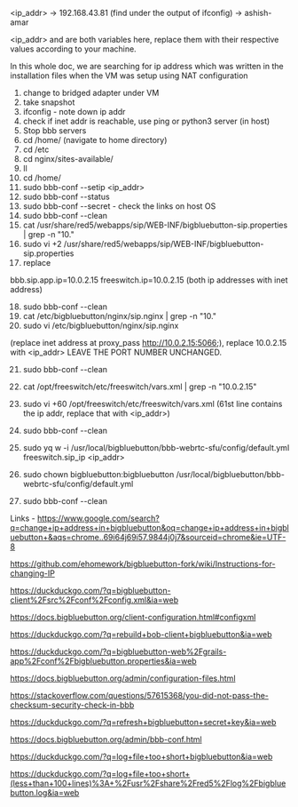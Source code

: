 <ip_addr> -> 192.168.43.81 (find under the output of ifconfig)
<user-name> -> ashish-amar

<ip_addr> and <user-name> are both variables here, replace them with their respective values according to your machine.

In this whole doc, we are searching for ip address which was written in the installation files when the VM was setup using NAT configuration

1) change to bridged adapter under VM
2) take snapshot
3) ifconfig - note down ip addr
4) check if inet addr is reachable, use ping or python3 server (in host)
5) Stop bbb servers
6) cd /home/<user-name> (navigate to home directory)
7) cd /etc
8) cd nginx/sites-available/
9) ll
10) cd /home/<user-name>
11) sudo bbb-conf --setip <ip_addr>
12) sudo bbb-conf --status
13) sudo bbb-conf --secret - check the links on host OS
14) sudo bbb-conf --clean
15) cat /usr/share/red5/webapps/sip/WEB-INF/bigbluebutton-sip.properties | grep -n "10."
16) sudo vi +2 /usr/share/red5/webapps/sip/WEB-INF/bigbluebutton-sip.properties 
17) replace 

bbb.sip.app.ip=10.0.2.15
freeswitch.ip=10.0.2.15 (both ip addresses with inet address)

18) sudo bbb-conf --clean
19) cat /etc/bigbluebutton/nginx/sip.nginx | grep -n "10."
20) sudo vi /etc/bigbluebutton/nginx/sip.nginx 

(replace inet address at proxy_pass http://10.0.2.15:5066;), replace 10.0.2.15 with <ip_addr> LEAVE THE PORT NUMBER UNCHANGED.

21) sudo bbb-conf --clean
22) cat /opt/freeswitch/etc/freeswitch/vars.xml | grep -n "10.0.2.15"
23) sudo vi +60 /opt/freeswitch/etc/freeswitch/vars.xml
(61st line contains the ip addr, replace that with <ip_addr>)

24) sudo bbb-conf --clean

25)  sudo yq w -i /usr/local/bigbluebutton/bbb-webrtc-sfu/config/default.yml freeswitch.sip_ip <ip_addr>
26) sudo chown bigbluebutton:bigbluebutton /usr/local/bigbluebutton/bbb-webrtc-sfu/config/default.yml
27) sudo bbb-conf --clean

Links - 
https://www.google.com/search?q=change+ip+address+in+bigbluebutton&oq=change+ip+address+in+bigbluebutton+&aqs=chrome..69i64j69i57.9844j0j7&sourceid=chrome&ie=UTF-8

https://github.com/ehomework/bigbluebutton-fork/wiki/Instructions-for-changing-IP

https://duckduckgo.com/?q=bigbluebutton-client%2Fsrc%2Fconf%2Fconfig.xml&ia=web

https://docs.bigbluebutton.org/client-configuration.html#configxml

https://duckduckgo.com/?q=rebuild+bob-client+bigbluebutton&ia=web

https://duckduckgo.com/?q=bigbluebutton-web%2Fgrails-app%2Fconf%2Fbigbluebutton.properties&ia=web

https://docs.bigbluebutton.org/admin/configuration-files.html

https://stackoverflow.com/questions/57615368/you-did-not-pass-the-checksum-security-check-in-bbb

https://duckduckgo.com/?q=refresh+bigbluebutton+secret+key&ia=web

https://docs.bigbluebutton.org/admin/bbb-conf.html

https://duckduckgo.com/?q=log+file+too+short+bigbluebutton&ia=web

https://duckduckgo.com/?q=log+file+too+short+(less+than+100+lines)%3A+%2Fusr%2Fshare%2Fred5%2Flog%2Fbigbluebutton.log&ia=web

